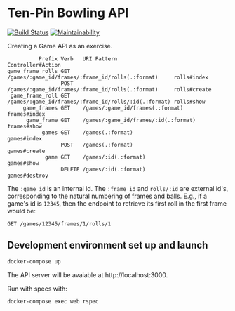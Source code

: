 # Ten-Pin Bowling API

[![Build Status](https://travis-ci.org/dogweather/bowling-api.svg?branch=master)](https://travis-ci.org/dogweather/bowling-api) [![Maintainability](https://api.codeclimate.com/v1/badges/a3e5c9c337305129b87b/maintainability)](https://codeclimate.com/github/dogweather/bowling-api/maintainability)


Creating a Game API as an exercise.

```
          Prefix Verb   URI Pattern                                          Controller#Action
game_frame_rolls GET    /games/:game_id/frames/:frame_id/rolls(.:format)     rolls#index
                 POST   /games/:game_id/frames/:frame_id/rolls(.:format)     rolls#create
 game_frame_roll GET    /games/:game_id/frames/:frame_id/rolls/:id(.:format) rolls#show
     game_frames GET    /games/:game_id/frames(.:format)                     frames#index
      game_frame GET    /games/:game_id/frames/:id(.:format)                 frames#show
           games GET    /games(.:format)                                     games#index
                 POST   /games(.:format)                                     games#create
            game GET    /games/:id(.:format)                                 games#show
                 DELETE /games/:id(.:format)                                 games#destroy

```

The `:game_id` is an internal id.  The `:frame_id` and `rolls/:id` are external id's,
corresponding to the natural numbering of frames and balls. E.g., if a game's id is
`12345`, then the endpoint to retrieve its first roll in the first frame would be:

```
GET /games/12345/frames/1/rolls/1
```

## Development environment set up and launch

```bash
docker-compose up
```

The API server will be avaiable at http://localhost:3000.

Run with specs with:

```bash
docker-compose exec web rspec
```
